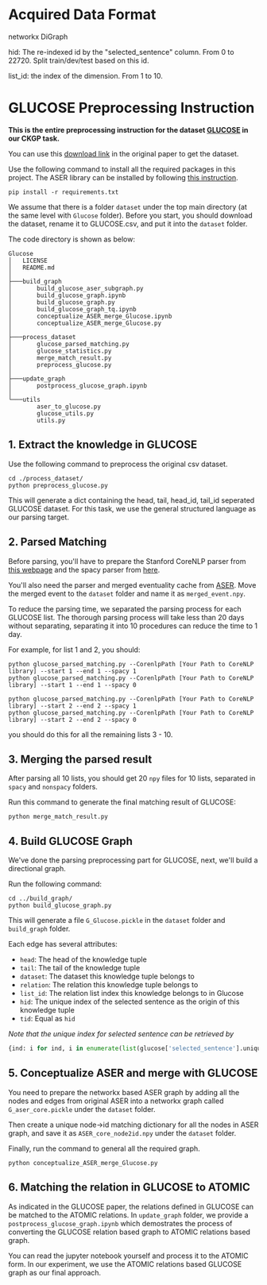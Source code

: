 # Acquired Data Format

networkx DiGraph

hid: The re-indexed id by the "selected_sentence" column. From 0 to 22720. Split train/dev/test based on this id.

list_id: the index of the dimension. From 1 to 10.

# GLUCOSE Preprocessing Instruction

**This is the entire preprocessing instruction for the dataset [GLUCOSE](https://arxiv.org/pdf/2009.07758.pdf) in our
CKGP task.**

You can use this [download link](https://tinyurl.com/yyeo92pt) in the original paper to get the dataset.

Use the following command to install all the required packages in this project. The ASER library can be installed by
following [this instruction](https://github.com/HKUST-KnowComp/ASER).

```commandline
pip install -r requirements.txt
```

We assume that there is a folder `dataset` under the top main directory (at the same level with `Glucose` folder).
Before you start, you should download the dataset, rename it to GLUCOSE.csv, and put it into the `dataset` folder.

The code directory is shown as below:

```
Glucose
│   LICENSE
│   README.md
│
├───build_graph
│       build_glucose_aser_subgraph.py
│       build_glucose_graph.ipynb
│       build_glucose_graph.py
│       build_glucose_graph_tq.ipynb
│       conceptualize_ASER_merge_Glucose.ipynb
│       conceptualize_ASER_merge_Glucose.py
│
├───process_dataset
│       glucose_parsed_matching.py
│       glucose_statistics.py
│       merge_match_result.py
│       preprocess_glucose.py
│
├───update_graph
│       postprocess_glucose_graph.ipynb
│
└───utils
        aser_to_glucose.py
        glucose_utils.py
        utils.py
```

## 1. Extract the knowledge in GLUCOSE

Use the following command to preprocess the original csv dataset.

```commandline
cd ./process_dataset/
python preprocess_glucose.py
```

This will generate a dict containing the head, tail, head_id, tail_id seperated GLUCOSE dataset. For this task, we use
the general structured language as our parsing target.

## 2. Parsed Matching

Before parsing, you'll have to prepare the Stanford CoreNLP parser
from [this webpage](https://stanfordnlp.github.io/CoreNLP/) and the spacy parser from [here](https://spacy.io/usage).

You'll also need the parser and merged eventuality cache from [ASER](https://hkust-knowcomp.github.io/ASER/). Move the
merged event to the `dataset` folder and name it as `merged_event.npy`.

To reduce the parsing time, we separated the parsing process for each GLUCOSE list. The thorough parsing process will
take less than 20 days without separating, separating it into 10 procedures can reduce the time to 1 day.

For example, for list 1 and 2, you should:

```commandline
python glucose_parsed_matching.py --CorenlpPath [Your Path to CoreNLP library] --start 1 --end 1 --spacy 1
python glucose_parsed_matching.py --CorenlpPath [Your Path to CoreNLP library] --start 1 --end 1 --spacy 0

python glucose_parsed_matching.py --CorenlpPath [Your Path to CoreNLP library] --start 2 --end 2 --spacy 1
python glucose_parsed_matching.py --CorenlpPath [Your Path to CoreNLP library] --start 2 --end 2 --spacy 0
```

you should do this for all the remaining lists 3 - 10.

## 3. Merging the parsed result

After parsing all 10 lists, you should get 20 `npy` files for 10 lists, separated in `spacy` and `nonspacy` folders.

Run this command to generate the final matching result of GLUCOSE:

```commandline
python merge_match_result.py
```

## 4. Build GLUCOSE Graph

We've done the parsing preprocessing part for GLUCOSE, next, we'll build a directional graph.

Run the following command:

```commandline
cd ../build_graph/
python build_glucose_graph.py
```

This will generate a file `G_Glucose.pickle` in the `dataset` folder and `build_graph` folder.

Each edge has several attributes:

- `head`: The head of the knowledge tuple
- `tail`: The tail of the knowledge tuple
- `dataset`: The dataset this knowledge tuple belongs to
- `relation`: The relation this knowledge tuple belongs to
- `list_id`: The relation list index this knowledge belongs to in Glucose
- `hid`: The unique index of the selected sentence as the origin of this knowledge tuple
- `tid`: Equal as `hid`

*Note that the unique index for selected sentence can be retrieved by*

```python
{ind: i for ind, i in enumerate(list(glucose['selected_sentence'].unique()))}
```

## 5. Conceptualize ASER and merge with GLUCOSE

You need to prepare the networkx based ASER graph by adding all the nodes and edges from original ASER into a networkx
graph called `G_aser_core.pickle` under the `dataset` folder.

Then create a unique node->id matching dictionary for all the nodes in ASER graph, and save it
as `ASER_core_node2id.npy` under the `dataset` folder.

Finally, run the command to general all the required graph.

```commandline
python conceptualize_ASER_merge_Glucose.py
```

## 6. Matching the relation in GLUCOSE to ATOMIC

As indicated in the GLUCOSE paper, the relations defined in GLUCOSE can be matched to the ATOMIC relations.
In `update_graph` folder, we provide a `postprocess_glucose_graph.ipynb` which demostrates the process of converting the
GLUCOSE relation based graph to ATOMIC relations based graph.

You can read the jupyter notebook yourself and process it to the ATOMIC form. In our experiment, we use the ATOMIC
relations based GLUCOSE graph as our final approach.
